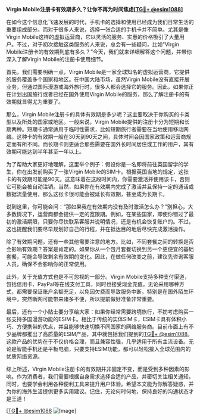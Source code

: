**Virgin Mobile注册卡有效期多久？让你不再为时间焦虑[[TG💪+ @esim1088](https://t.me/s/esim1088)]**

在如今这个信息化飞速发展的时代，手机卡的选择和使用已经成为我们日常生活的重要组成部分。而对于很多人来说，选择一张合适的手机卡并不简单。尤其是像Virgin Mobile这样的虚拟运营商，它以灵活的服务、实惠的价格吸引了大量用户。不过，对于初次接触这类服务的人来说，总会有一些疑问，比如“Virgin Mobile注册卡的有效期到底有多久？”今天，我们就来详细解答这个问题，并带你深入了解Virgin Mobile的注册卡使用细节。

首先，我们需要明确一点，Virgin Mobile是一家全球知名的虚拟运营商，它提供的服务覆盖多个国家和地区。在中国大陆市场，虽然Virgin Mobile没有直接开展业务，但通过国际漫游或海外旅行时，很多人都会选择它的服务。因此，如果你正在计划出国旅行或者已经在国外使用Virgin Mobile的服务，那么了解注册卡的有效期就显得尤为重要了。

那么，Virgin Mobile注册卡的具体有效期是多少呢？这主要取决于你购买的卡类型以及所处的国家或地区。一般来说，Virgin Mobile提供的注册卡分为短期和长期两种。短期卡通常适用于临时性需求，比如短期旅行者需要在当地使用移动网络。这种卡的有效期一般在30天到90天之间，具体时间会因国家政策和运营商规定而有所不同。而长期卡则更适合那些需要在国外长时间居住或工作的用户，其有效期可能达到半年甚至一年以上。

为了帮助大家更好地理解，这里举个例子：假设你是一名即将前往英国留学的学生，你在出发前购买了一张Virgin Mobile的SIM卡。根据英国当地的规定，这张卡的有效期可能是90天。这意味着在这段时间内，你需要激活并使用该卡，否则它可能会被自动注销。当然，如果你在有效期内完成了激活并且保持一定的通话或数据流量使用，那么这张卡很可能会被延长有效期，甚至成为长期卡。

说到这里，你可能会问：“那如果我在有效期内没有及时激活怎么办？”别担心，大多数情况下，运营商都会提供一定的宽限期。例如，在某些国家，即使你错过了最初的激活期限，只要你尽快联系客服并说明情况，还是有机会恢复账户的。不过，这也提醒我们要尽早规划好自己的行程，并在抵达目的地后尽快完成激活操作。

除了有效期问题，还有一些其他需要注意的地方。比如，不同套餐之间的转换是否会影响有效期？答案是肯定的。如果你从一个包月套餐切换到另一个更便宜的基础套餐，可能会导致剩余有效期的变化。因此，在做任何改变之前，建议先咨询客服人员，确保不会影响你的正常使用。

此外，关于充值方式也是不可忽视的一部分。Virgin Mobile支持多种支付渠道，包括信用卡、PayPal等在线支付工具，同时也接受现金充值。无论采用哪种方式，都需要保证账户余额充足，以免因欠费而导致服务中断。特别是在国外陌生环境中，突然断网可能带来诸多不便，所以提前做好准备非常重要。

最后，还有一个小贴士要分享给大家：如果你经常需要跨境旅行，不妨考虑购买一张支持多国漫游功能的ESIM卡。相比于传统的实体SIM卡，ESIM卡具有体积小巧、方便携带的优点，并且能够快速切换不同国家的网络服务商。目前市面上有不少品牌都推出了高质量的ESIM产品，其中就包括我们提到的[TG💪+ @esim1088](https://t.me/s/esim1088)。这款产品的优势在于不仅价格合理，而且兼容性强，几乎适用于所有主流设备。无论是智能手机还是平板电脑，只要支持ESIM功能，都可以轻松接入全球范围内的优质网络资源。

综上所述，Virgin Mobile注册卡的有效期并非固定不变，而是受到多种因素的影响。作为消费者，我们需要根据自身需求选择合适的产品，并密切关注相关通知。同时，也要学会利用各种便利工具来提升用户体验。希望本文能为你解答疑惑，并为你的海外生活提供更多实用建议。记住，无论何时何地，保持良好的沟通状态才是王道！

[[TG💪+ @esim1088](https://t.me/s/esim1088) ![Image](https://i.postimg.cc/4NQfJmqS/Snipaste-2025-05-13-00-14-12.png)]